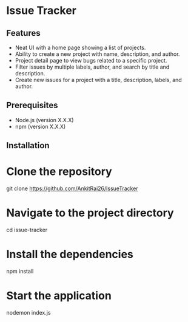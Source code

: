 # Issue Tracker


## Features

- Neat UI with a home page showing a list of projects.
- Ability to create a new project with name, description, and author.
- Project detail page to view bugs related to a specific project.
- Filter issues by multiple labels, author, and search by title and description.
- Create new issues for a project with a title, description, labels, and author.

## Prerequisites

- Node.js (version X.X.X)
- npm (version X.X.X)

## Installation
# Clone the repository
git clone https://github.com/AnkitRai26/IssueTracker

# Navigate to the project directory
cd issue-tracker

# Install the dependencies
npm install

# Start the application
nodemon index.js
